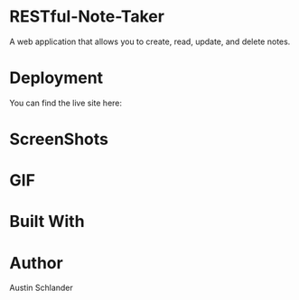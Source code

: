 # RESTful-Note-Taker
A web application that allows you to create, read, update, and delete notes.

# Deployment
You can find the live site here: 

# ScreenShots

# GIF

# Built With

# Author
Austin Schlander

